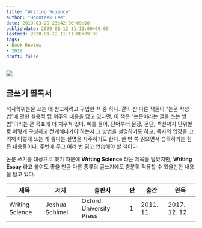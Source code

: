 ```yaml
---
title: "Writing Science"
author: "Hoontaek Lee"
date: 2019-03-29 23:42:00+09:00
publishdate: 2020-01-12 11:11:00+09:00
lastmod: 2020-01-12 11:11:00+09:00
tags:
- Book Review
- 2019
draft: false
---
```


![](https://images-na.ssl-images-amazon.com/images/I/51jii3KQptL._SX322_BO1,204,203,200_.jpg)

## 글쓰기 필독서

석사학위논문 쓰는 데 참고하려고 구입한 책 중 하나. 같이 산 다른 책들이 “논문 작성법”에 관한 실용적 팁 위주의 내용을 담고 있다면, 이 책은 “논문이라는 글을 쓰는 방법”이라는 큰 목표에 더 치우쳐 있다. 예를 들어, 단어부터 문장, 문단, 섹션까지 단위별로 어떻게 구성하고 전개해나가야 하는지 그 방법을 설명하기도 하고, 독자의 입장을 고려해 이렇게 쓰는 게 좋다는 설명을 자주하기도 한다. 한 번 쓱 읽으면서 습득하기는 힘든 내용들이다. 주변에 두고 여러 번 읽고 연습해야 할 책이다.

논문 쓰기를 대상으로 했기 때문에 **Writing Science** 라는 제목을 달았지만, **Writing Essay** 라고 붙여도 좋을 만큼 다른 종류의 글쓰기에도 충분히 적용할 수 있을만한 내용을 담고 있다.


|제목|저자|출판사|판|출간|완독|
|------|---|---|---|---|---|
|Writing Science|Joshua Schimel|Oxford University Press|1|2011. 11.|2017. 12. 12.|
